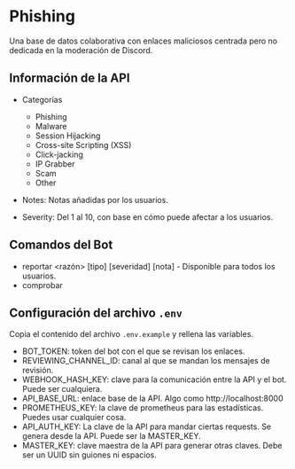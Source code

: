 # Phishing
Una base de datos colaborativa con enlaces maliciosos centrada pero no dedicada en la moderación de Discord.

## Información de la API

- Categorías
  - Phishing
  - Malware
  - Session Hijacking
  - Cross-site Scripting (XSS)
  - Click-jacking
  - IP Grabber
  - Scam
  - Other

- Notes: Notas añadidas por los usuarios.
- Severity: Del 1 al 10, con base en cómo puede afectar a los usuarios.

## Comandos del Bot

- reportar <enlace> <razón> [tipo] [severidad] [nota] - Disponible para todos los usuarios.
- comprobar <enlace>

## Configuración del archivo `.env`

Copia el contenido del archivo `.env.example` y rellena las variables.

- BOT_TOKEN: token del bot con el que se revisan los enlaces.
- REVIEWING_CHANNEL_ID: canal al que se mandan los mensajes de revisión.
- WEBHOOK_HASH_KEY: clave para la comunicación entre la API y el bot. Puede ser cualquiera.
- API_BASE_URL: enlace base de la API. Algo como http://localhost:8000
- PROMETHEUS_KEY: la clave de prometheus para las estadísticas. Puedes usar cualquier cosa.
- API_AUTH_KEY: La clave de la API para mandar ciertas requests. Se genera desde la API. Puede ser la MASTER_KEY.
- MASTER_KEY: clave maestra de la API para generar otras claves. Debe ser un UUID sin guiones ni espacios.

